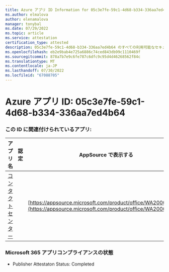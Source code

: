 ```yaml
---
title: Azure アプリ ID Information for 05c3e7fe-59c1-4d68-b334-336aa7ed4b64
ms.author: elmalova
author: elenamalova
manager: tonybal
ms.date: 07/29/2022
ms.topic: article
ms.service: attestation
certification_type: attested
description: 05c3e7fe-59c1-4d68-b334-336aa7ed4b64 のすべての利用可能なセキュリティとコンプライアンス情報。
ms.openlocfilehash: eb2e9bab4e725a6886c74ced843db99c1110469f
ms.sourcegitcommit: 878a7b7e9c6fe787c6dfc9c95d4d46268562f84c
ms.translationtype: MT
ms.contentlocale: ja-JP
ms.lasthandoff: 07/30/2022
ms.locfileid: "67088705"
---
```

# <a name="azure-app-id-05c3e7fe-59c1-4d68-b334-336aa7ed4b64"></a>Azure アプリ ID: 05c3e7fe-59c1-4d68-b334-336aa7ed4b64


### <a name="apps-associated-with-this-id"></a>この ID に関連付けられているアプリ:
| **アプリ名** | **認定** | **AppSource で表示する** |
|--------------|---------------|-----------------------|
| [コンタクト センター](../forward/WA200001428.md) |  | [https://appsource.microsoft.com/product/office/WA200001428](https://appsource.microsoft.com/product/office/WA200001428) |

### <a name="microsoft-365-app-compliance-status"></a>Microsoft 365 アプリコンプライアンスの状態
- Publisher Attestaton Status: Completed
